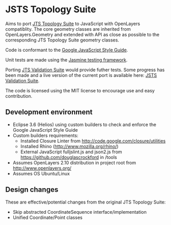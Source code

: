 JSTS Topology Suite
===================

Aims to port [JTS Topology Suite](http://tsusiatsoftware.net/jts/main.html) to
JavaScript with OpenLayers compatiblity. The core geometry classes are
inherited from OpenLayers.Geometry and extended with API as close as possible
to the corresponding JTS Topology Suite geometry classes.

Code is conformant to the [Google JavaScript Style Guide](http://google-styleguide.googlecode.com/svn/trunk/javascriptguide.xml).

Unit tests are made using the [Jasmine testing framework](https://github.com/pivotal/jasmine).

Porting [JTS Validation Suite](http://www.vividsolutions.com/jts/tests/index.html) would provide futher tests. Some progress has
been made and a live version of the current port is available here: [JSTS Validation Suite](http://bjornharrtell.github.com/jsts/validationsuite/index.html).

The code is licensed using the MIT license to encourage use and easy contribution.

Development environment
-----------------------

* Eclipse 3.6 (Helios) using custom builders to check and enforce the Google JavaScript Style Guide
* Custom builders requirements:
  * Installed Closure Linter from http://code.google.com/closure/utilities
  * Installed Rhino (http://www.mozilla.org/rhino/)
  * External JavaScript fulljslint.js and json2.js from https://github.com/douglascrockford in /tools
* Assumes OpenLayers 2.10 distribution in project root from http://www.openlayers.org/
* Assumes OS Ubuntu/Linux

Design changes
--------------

These are effective/potential changes from the original JTS Topology Suite:

* Skip abstracted CoordinateSequence interface/implementation
* Unified Coordinate/Point classes
